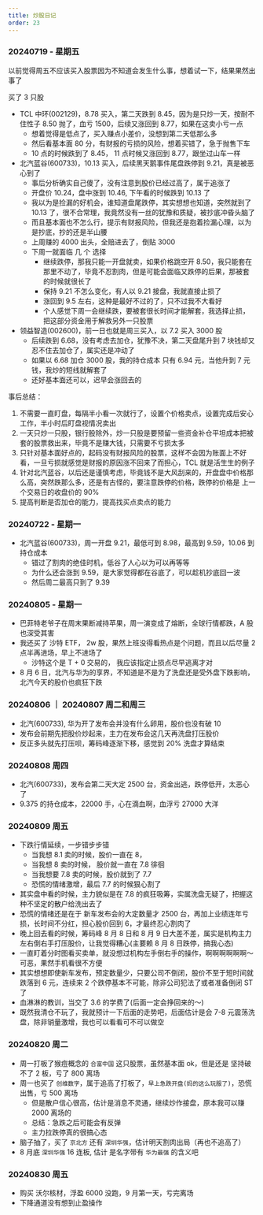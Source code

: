 ```yaml
---
title: 炒股日记
order: 23
---
```


### 20240719 - 星期五

以前觉得周五不应该买入股票因为不知道会发生什么事，想着试一下，结果果然出事了

买了 3 只股

- TCL 中环(002129)，8.78 买入，第二天跌到 8.45，因为是只炒一天，按耐不住性子 8.50 抛了，血亏 1500，后续又涨回到 8.77，如果在这卖小亏一点
  - 想着觉得是低点了，买入赚点小差价，没想到第二天低那么多
  - 然后看基本面 80 分，有财报的亏损的风险，想着买错了，急于抛售下车
  - 10 点的时候跌到了 8.45， 11 点时候又涨回到 8.77，跟坐过山车一样
- 北汽蓝谷(600733)，10.13 买入，后续黑天鹅事件尾盘跌停到 9.21，真是被恶心到了
  - 事后分析确实自己傻了，没有注意到股价已经过高了，属于追涨了
  - 开盘价 10.24，盘中涨到 10.46, 下午看的时候跌到 10.13 了
  - 我以为是捡漏的好机会，谁知道盘尾跌停，其实想想也知道，突然就到了 10.13 了，很不合常理，我竟然没有一丝的犹豫和质疑，被抄底冲昏头脑了
  - 而且基本面也不怎么行，提示有财报风险，但我还是抱着捡漏心理，以为是抄底，抄的还是半山腰
  - 上周赚的 4000 出头，全赔进去了，倒贴 3000
  - 下周一就面临 几 个 选择
    - 继续跌停，那我只能一开盘就卖，如果价格跳空开 8.50，我只能套在那里不动了，毕竟不忍割肉，但是可能会面临又跌停的后果，那被套的时候就很长了
    - 保持 9.21 不怎么变化，有人以 9.21 接盘，我就直接止损了
    - 涨回到 9.5 左右，这种是最好不过的了，只不过我不大看好
    - 个人感觉下周一会继续跌，要被套很长时间才能解套，我选择止损，把这部分资金用于解救另外一只股票
- 领益智造(002600)，前一日也就是周三买入，以 7.2 买入 3000 股
  - 后续跌到 6.68，没有考虑去加仓，犹豫不决，第二天盘尾升到 7 块钱却又忍不住去加仓了，属实还是冲动了
  - 如果以 6.68 加仓 3000 股，我的持仓成本 只有 6.94 元，当他升到 7 元钱，我炒的短线就解套了
  - 还好基本面还可以，迟早会涨回去的

事后总结：

1. 不需要一直盯盘，每隔半小看一次就行了，设置个价格卖点，设置完成后安心工作，半小时后盯盘视情况卖出
2. 一天只炒一只股，银行股除外，炒一只股是要预留一些资金补仓平坦成本把被套的股票救出来，毕竟不是赚大钱，只需要不亏损太多
3. 只针对基本面好点的，起码没有财报风险的股票，这样不会因为账面上不好看，一旦亏损就感觉是财报的原因涨不回来了而担心，TCL 就是活生生的例子
4. 针对北汽蓝谷，以后还是谨慎考虑，毕竟钱不是大风刮来的，开盘盘中价格那么高，突然跌那么多，还是有古怪的，要注意跌停的价格，跌停的价格是 上一个交易日的收盘价的 90%
5. 提高判断是否加仓的能力，提高找买点卖点的能力

### 20240722 - 星期一

- 北汽蓝谷(600733)，周一开盘 9.21，最低可到 8.98，最高到 9.59，10.06 到持仓成本
  - 错过了割肉的绝佳时机，低谷了人心以为可以再等等
  - 为什么还会涨到 9.59，是大家觉得都在谷底了，可以趁机抄底回一波
  - 然后周二最高只到了 9.39

### 20240805 - 星期一

- 巴菲特老爷子在周末果断减持苹果，周一演变成了熔断，全球行情都跌，A 股也深受其害
- 我还买了 沙特 ETF， 2w 股，果然上班没得看热点是个问题，而且以后尽量 2 点半再进场，早上不进场了
  - 沙特这个是 T + 0 交易的， 我应该指定止损点尽早逃离才对
- 8 月 6 日，北汽与华为的享界，不知道是不是为了洗盘还是受外盘下跌影响，北汽今天的股价也疯狂下跌

### 20240806 ｜ 20240807 周二和周三

- 北汽(600733), 华为开了发布会并没有什么卵用，股价也没有破 10
- 发布会前期先把股价炒起来，主力在发布会这几天再洗盘打压股价
- 反正多头就先打压呗，筹码峰逐渐下移，感觉到 20% 洗盘才算结束

### 20240808 周四

- 北汽(600733)，发布会第二天大定 2500 台，资金出逃，跌停低开，太恶心了
- 9.375 的持仓成本，22000 手，心在滴血啊，血浮亏 27000 大洋

### 20240809 周五

- 下跌行情延续，一步错步步错
  - 当我想 8.1 卖的时候，股价一直在 8，
  - 当我想 8 卖的时候， 股价就一直在 7.8 徘徊
  - 当我想要 7.8 卖的时候，股价就到了 7.7
  - 恐慌的情绪激增，最后 7.7 的时候狠心割了
- 其实盘中看的时候，主力貌似是在 7.8 的疯狂吸筹，实属洗盘无疑了，把握这种不坚定的散户给洗出去了
- 恐慌的情绪还是在于 新车发布会的大定数量才 2500 台，再加上业绩连年亏损，长时间不分红，担心股价回到 6，才最终忍心割肉了
- 晚上回去看的时候，筹码峰 8 月 8 日和 8 月 9 日大差不差，属实是机构主力 左右倒右手打压股价，让我觉得糟心(主要赖 8 月 8 日跌停，搞我心态)
- 一直盯着分时图看买卖单，就没想过机构左手倒右手的操作，啊啊啊啊啊啊～可恶，果然手机看很不方便
- 其实想想即使新车发布，预定数量少，只要公司不倒闭，股价不至于短时间就跌落到 6 元，连续来 2 个跌停基本不可能，除非公司犯法了或者准备倒闭 ST 了
- 血淋淋的教训，当交了 3.6 的学费了(后面一定会挣回来的～)
- 既然我清仓不玩了，我就预计一下后面的走势吧，后面估计是会 7-8 元震荡洗盘，除非销量激增，我也可以看看可不可以做空

### 20240820 周二

- 周一打板了猴痘概念的 `合富中国` 这只股票，虽然基本面 ok，但是还是 坚持破不了 2 板，亏了 800 离场
- 周一也买了 `创维数字`，属于追高了打板了，`早上急跌开盘(妈的这么玩服了)`，恐慌出售，亏 500 离场
  - 但是散户信心很高，估计是消息不灵通，继续炒作接盘，原本我可以赚 2000 离场的
  - 总结：急跌之后可能会有反弹
  - 主力拉跌停真的很搞心态
- 脑子抽了，买了 `京北方` 还有 `深圳华强`，估计明天割肉出局（再也不追高了）
- 8 月底 `深圳华强` 16 连板, 估计 是名字带有 `华为最强` 的含义吧

### 20240830 周五

- 购买 沃尔核材，浮盈 6000 没跑，9 月第一天，亏完离场
- 下降通道没有想到止盈操作

